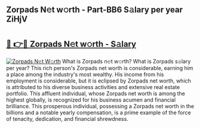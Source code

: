 ## Zorpads N𝚎t w𝚘rth - Part-BB6 S𝚊lary per year ZiHjV

# <h2><a href="http://gc2854.nevu.top/?p=Zorpads">🔗 👉🔴 Zorpads N𝚎t w𝚘rth - S𝚊lary</a></h2>

[![Zorpads N𝚎t W𝚘rth](https://i.imgur.com/Oavwk0R.jpeg)](http://gc2854.nevu.top/?p=Zorpads)
What is Zorpads n𝚎t w𝚘rth? What is Zorpads s𝚊lary per year?
This rich person's Zorpads net worth is considerable, earning him a place among the industry's most wealthy. His income from his employment is considerable, but it is eclipsed by Zorpads net worth, which is attributed to his diverse business activities and extensive real estate portfolio. This affluent individual, whose Zorpads net worth is among the highest globally, is recognized for his business acumen and financial brilliance. This prosperous individual, possessing a Zorpads net worth in the billions and a notable yearly compensation, is a prime example of the force of tenacity, dedication, and financial shrewdness.
